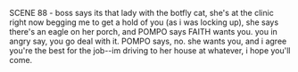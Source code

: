 SCENE 88 - boss says its that lady with the botfly cat, she's at the clinic right now begging me to get a hold of you (as i was locking up), she says there's an eagle on her porch, and POMPO says FAITH wants you. you in angry say, you go deal with it. POMPO says, no. she wants you, and i agree you're the best for the job--im driving to her house at whatever, i hope you'll come.